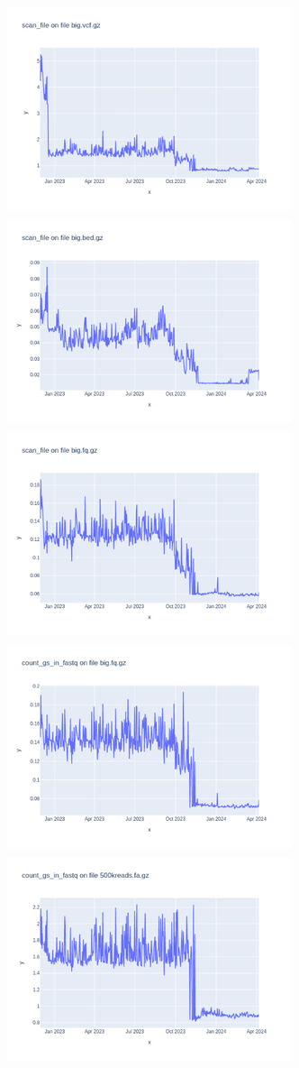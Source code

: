 ![](results/scan_file-big.vcf.gz.png)

![](results/scan_file-big.bed.gz.png)

![](results/scan_file-big.fq.gz.png)

![](results/count_gs_in_fastq-big.fq.gz.png)

![](results/count_gs_in_fastq-500kreads.fa.gz.png)

